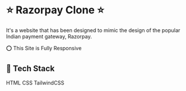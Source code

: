 # ⭐ Razorpay Clone ⭐

It's a website that has been designed to mimic the design of the popular Indian payment gateway, Razorpay.

⭕ This Site is Fully Responsive


## 📌 Tech Stack
HTML  CSS  TailwindCSS 

